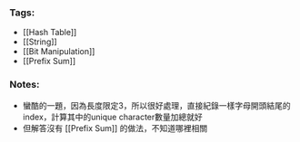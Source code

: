 ### Tags:
- [[Hash Table]]
- [[String]]
- [[Bit Manipulation]]
- [[Prefix Sum]]
### Notes:
- 蠻酷的一題，因為長度限定3，所以很好處理，直接紀錄一樣字母開頭結尾的index，計算其中的unique character數量加總就好
- 但解答沒有 [[Prefix Sum]] 的做法，不知道哪裡相關
